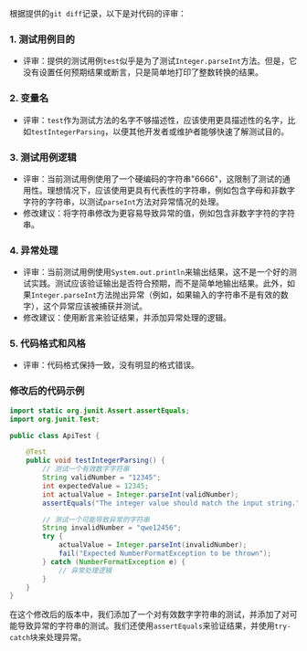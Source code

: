 根据提供的`git diff`记录，以下是对代码的评审：

### 1. 测试用例目的
- 评审：提供的测试用例`test`似乎是为了测试`Integer.parseInt`方法。但是，它没有设置任何预期结果或断言，只是简单地打印了整数转换的结果。

### 2. 变量名
- 评审：`test`作为测试方法的名字不够描述性，应该使用更具描述性的名字，比如`testIntegerParsing`，以便其他开发者或维护者能够快速了解测试目的。

### 3. 测试用例逻辑
- 评审：当前测试用例使用了一个硬编码的字符串"6666"，这限制了测试的通用性。理想情况下，应该使用更具有代表性的字符串，例如包含字母和非数字字符的字符串，以测试`parseInt`方法对异常情况的处理。
- 修改建议：将字符串修改为更容易导致异常的值，例如包含非数字字符的字符串。

### 4. 异常处理
- 评审：当前测试用例使用`System.out.println`来输出结果，这不是一个好的测试实践。测试应该验证输出是否符合预期，而不是简单地输出结果。此外，如果`Integer.parseInt`方法抛出异常（例如，如果输入的字符串不是有效的数字），这个异常应该被捕获并测试。
- 修改建议：使用断言来验证结果，并添加异常处理的逻辑。

### 5. 代码格式和风格
- 评审：代码格式保持一致，没有明显的格式错误。

### 修改后的代码示例
```java
import static org.junit.Assert.assertEquals;
import org.junit.Test;

public class ApiTest {

    @Test
    public void testIntegerParsing() {
        // 测试一个有效数字字符串
        String validNumber = "12345";
        int expectedValue = 12345;
        int actualValue = Integer.parseInt(validNumber);
        assertEquals("The integer value should match the input string.", expectedValue, actualValue);

        // 测试一个可能导致异常的字符串
        String invalidNumber = "qwe12456";
        try {
            actualValue = Integer.parseInt(invalidNumber);
            fail("Expected NumberFormatException to be thrown");
        } catch (NumberFormatException e) {
            // 异常处理逻辑
        }
    }
}
```

在这个修改后的版本中，我们添加了一个对有效数字字符串的测试，并添加了对可能导致异常的字符串的测试。我们还使用`assertEquals`来验证结果，并使用`try-catch`块来处理异常。